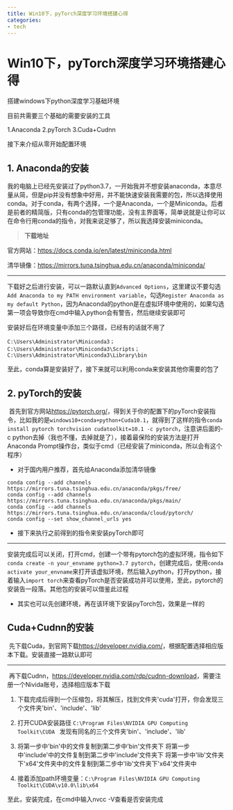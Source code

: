 ```yaml
---
title: Win10下，pyTorch深度学习环境搭建心得
categories:
- tech
---
```


# Win10下，pyTorch深度学习环境搭建心得

搭建windows下python深度学习基础环境

目前共需要三个基础的需要安装的工具

1.Anaconda 2.pyTorch 3.Cuda+Cudnn

接下来介绍从零开始配置环境

## 1. Anaconda的安装

​        我的电脑上已经先安装过了python3.7，一开始我并不想安装anaconda，本意尽量从简，但是pip并没有想象中好用，并不能快速安装我需要的包，所以选择使用conda。对于conda，有两个选择，一个是Anaconda，一个是Miniconda。后者是前者的精简版，只有conda的包管理功能，没有主界面等，简单说就是让你可以在命令行用conda的指令，对我来说足够了，所以我选择安装miniconda。

> **下载地址**

官方网站：<https://docs.conda.io/en/latest/miniconda.html>

清华镜像：<https://mirrors.tuna.tsinghua.edu.cn/anaconda/miniconda/>

---

​        下载好之后进行安装，可以一路默认直到`Advanced Options`，这里建议不要勾选`Add Anaconda to my PATH environment variable`，勾选`Register Anaconda as my default Python`，因为Anaconda的python是在虚拟环境中使用的，如果勾选第一项会导致你在cmd中输入python会有警告，然后继续安装即可

安装好后在环境变量中添加三个路径，已经有的话就不用了

```mark
C:\Users\Administrator\Miniconda3； 
C:\Users\Administrator\Miniconda3\Scripts； 
C:\Users\Administrator\Miniconda3\Library\bin 
```

至此，conda算是安装好了，接下来就可以利用conda来安装其他你需要的包了

## 2. pyTorch的安装

​        首先到官方网站<https://pytorch.org/>，得到关于你的配置下的pyTorch安装指令，比如我的是`windows10+conda+python+Cuda10.1`，就得到了这样的指令`conda install pytorch torchvision cudatoolkit=10.1 -c pytorch`，注意讲后面的-c python去掉（我也不懂，去掉就是了），接着最保险的安装方法是打开Anaconda Prompt操作台，类似于cmd（已经安装了miniconda，所以会有这个程序）

* 对于国内用户推荐，首先给Anaconda添加清华镜像

```mark
conda config --add channels https://mirrors.tuna.tsinghua.edu.cn/anaconda/pkgs/free/
conda config --add channels https://mirrors.tuna.tsinghua.edu.cn/anaconda/pkgs/main/
conda config --add channels https://mirrors.tuna.tsinghua.edu.cn/anaconda/cloud/pytorch/
conda config --set show_channel_urls yes
```

- 接下来执行之前得到的指令来安装pyTorch即可

---

​        安装完成后可以关闭，打开cmd，创建一个带有pytorch包的虚拟环境，指令如下`conda create -n your_envname python=3.7 pytorch`，创建完成后，使用`conda activate your_envname`来打开该虚拟环境，然后输入python，打开python，接着输入`import torch`来查看pyTorch是否安装成功并可以使用，至此，pytorch的安装告一段落。其他包的安装可以借鉴此过程

- 其实也可以先创建环境，再在该环境下安装pyTorch包，效果是一样的

## Cuda+Cudnn的安装

​        先下载Cuda，到官网下载<https://developer.nvidia.com/>，根据配置选择相应版本下载。安装直接一路默认即可

---

​        再下载Cudnn，<https://developer.nvidia.com/rdp/cudnn-download>，需要注册一个Nivida账号，选择相应版本下载 

1. 下载完成后得到一个压缩包，将其解压，找到文件夹'cuda'打开，你会发现三个文件夹'bin'、'include'、'lib'

2. 打开CUDA安装路径
   `C:\Program Files\NVIDIA GPU Computing Toolkit\CUDA `
   发现有同名的三个文件夹'bin'、'include'、'lib'

3. 将第一步中'bin'中的文件复制到第二步中'bin'文件夹下
   将第一步中'include'中的文件复制到第二步中'include'文件夹下
   将第一步中'lib'文件夹下'x64'文件夹中的文件复制到第二步中'lib'文件夹下'x64'文件夹中

4. 接着添加path环境变量：`C:\Program Files\NVIDIA GPU Computing Toolkit\CUDA\v10.0\lib\x64`

至此，安装完成，在cmd中输入nvcc -V查看是否安装完成
